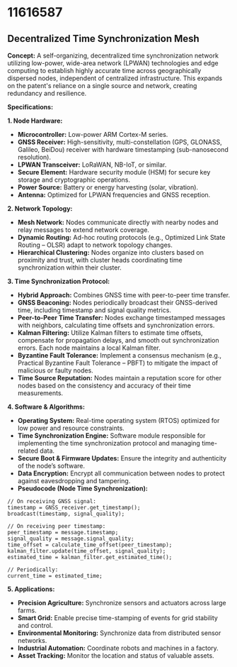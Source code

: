 # 11616587

## Decentralized Time Synchronization Mesh

**Concept:** A self-organizing, decentralized time synchronization network utilizing low-power, wide-area network (LPWAN) technologies and edge computing to establish highly accurate time across geographically dispersed nodes, independent of centralized infrastructure. This expands on the patent's reliance on a single source and network, creating redundancy and resilience.

**Specifications:**

**1. Node Hardware:**

*   **Microcontroller:** Low-power ARM Cortex-M series.
*   **GNSS Receiver:** High-sensitivity, multi-constellation (GPS, GLONASS, Galileo, BeiDou) receiver with hardware timestamping (sub-nanosecond resolution).
*   **LPWAN Transceiver:** LoRaWAN, NB-IoT, or similar.
*   **Secure Element:** Hardware security module (HSM) for secure key storage and cryptographic operations.
*   **Power Source:** Battery or energy harvesting (solar, vibration).
*   **Antenna:** Optimized for LPWAN frequencies and GNSS reception.

**2. Network Topology:**

*   **Mesh Network:** Nodes communicate directly with nearby nodes and relay messages to extend network coverage.
*   **Dynamic Routing:**  Ad-hoc routing protocols (e.g., Optimized Link State Routing – OLSR) adapt to network topology changes.
*   **Hierarchical Clustering:** Nodes organize into clusters based on proximity and trust, with cluster heads coordinating time synchronization within their cluster.

**3. Time Synchronization Protocol:**

*   **Hybrid Approach:** Combines GNSS time with peer-to-peer time transfer.
*   **GNSS Beaconing:** Nodes periodically broadcast their GNSS-derived time, including timestamp and signal quality metrics.
*   **Peer-to-Peer Time Transfer:**  Nodes exchange timestamped messages with neighbors, calculating time offsets and synchronization errors.
*   **Kalman Filtering:**  Utilize Kalman filters to estimate time offsets, compensate for propagation delays, and smooth out synchronization errors. Each node maintains a local Kalman filter.
*   **Byzantine Fault Tolerance:** Implement a consensus mechanism (e.g., Practical Byzantine Fault Tolerance – PBFT) to mitigate the impact of malicious or faulty nodes.
*   **Time Source Reputation:** Nodes maintain a reputation score for other nodes based on the consistency and accuracy of their time measurements.

**4. Software & Algorithms:**

*   **Operating System:** Real-time operating system (RTOS) optimized for low power and resource constraints.
*   **Time Synchronization Engine:**  Software module responsible for implementing the time synchronization protocol and managing time-related data.
*   **Secure Boot & Firmware Updates:** Ensure the integrity and authenticity of the node’s software.
*   **Data Encryption:** Encrypt all communication between nodes to protect against eavesdropping and tampering.
*   **Pseudocode (Node Time Synchronization):**

```
// On receiving GNSS signal:
timestamp = GNSS_receiver.get_timestamp();
broadcast(timestamp, signal_quality);

// On receiving peer timestamp:
peer_timestamp = message.timestamp;
signal_quality = message.signal_quality;
time_offset = calculate_time_offset(peer_timestamp);
kalman_filter.update(time_offset, signal_quality);
estimated_time = kalman_filter.get_estimated_time();

// Periodically:
current_time = estimated_time;
```

**5. Applications:**

*   **Precision Agriculture:** Synchronize sensors and actuators across large farms.
*   **Smart Grid:** Enable precise time-stamping of events for grid stability and control.
*   **Environmental Monitoring:** Synchronize data from distributed sensor networks.
*   **Industrial Automation:** Coordinate robots and machines in a factory.
*   **Asset Tracking:** Monitor the location and status of valuable assets.